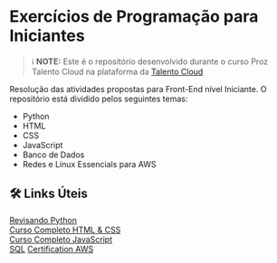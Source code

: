 # Exercícios de Programação para Iniciantes


 > ℹ️ **NOTE:** Este é o repositório desenvolvido durante o curso Proz Talento Cloud na plataforma da [Talento Cloud](https://talentocloud.joyclass.com/)

Resolução das atividades propostas para Front-End nível Iniciante.
O repositório está dividido pelos seguintes temas:

- Python
- HTML
- CSS
- JavaScript
- Banco de Dados
- Redes e Linux Essencials para AWS

## 🛠️ Links Úteis 
[Revisando Python](https://view.genially.com/635878801ea7ae001956d98b)<br>
[Curso Completo HTML & CSS](https://www.youtube.com/watch?v=Ejkb_YpuHWs&list=PLHz_AreHm4dkZ9-atkcmcBaMZdmLHft8n)<br>
[Curso Completo JavaScript](https://www.youtube.com/watch?v=1-w1RfGIov4&list=PLHz_AreHm4dlsK3Nr9GVvXCbpQyHQl1o1)<br>
[SQL](https://www.youtube.com/watch?v=G7bMwefn8RQ)
[Certification AWS](https://www.youtube.com/watch?v=keHP-56Bifo&list=PLz3hnOImntAPoJZ2JAWtOzc34X1EI_ge7)<br>
